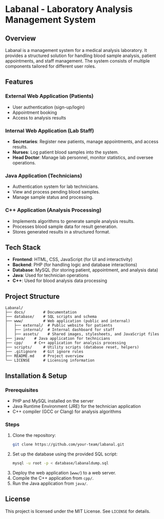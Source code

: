 # Labanal - Laboratory Analysis Management System

## Overview
Labanal is a management system for a medical analysis laboratory. It provides a structured solution for handling blood sample analysis, patient appointments, and staff management. The system consists of multiple components tailored for different user roles.

## Features
### External Web Application (Patients)
- User authentication (sign-up/login)
- Appointment booking
- Access to analysis results

### Internal Web Application (Lab Staff)
- **Secretaries**: Register new patients, manage appointments, and access results.
- **Nurses**: Log patient blood samples into the system.
- **Head Doctor**: Manage lab personnel, monitor statistics, and oversee operations.

### Java Application (Technicians)
- Authentication system for lab technicians.
- View and process pending blood samples.
- Manage sample status and processing.

### C++ Application (Analysis Processing)
- Implements algorithms to generate sample analysis results.
- Processes blood sample data for result generation.
- Stores generated results in a structured format.

## Tech Stack
- **Frontend**: HTML, CSS, JavaScript (for UI and interactivity)
- **Backend**: PHP (for handling logic and database interactions)
- **Database**: MySQL (for storing patient, appointment, and analysis data)
- **Java**: Used for technician operations
- **C++**: Used for blood analysis data processing

## Project Structure
```
Labanal/
├── docs/        # Documentation
├── database/    # SQL scripts and schema
├── www/         # Web application (public and internal)
│   ├── external/  # Public website for patients
│   ├── internal/  # Internal dashboard for staff
│   ├── assets/    # Shared images, stylesheets, and JavaScript files
├── java/    # Java application for technicians
├── cpp/     # C++ application for analysis processing
├── scripts/     # Utility scripts (database reset, helpers)
├── .gitignore   # Git ignore rules
├── README.md    # Project overview
└── LICENSE      # Licensing information
```

## Installation & Setup
### Prerequisites
- PHP and MySQL installed on the server
- Java Runtime Environment (JRE) for the technician application
- C++ compiler (GCC or Clang) for analysis algorithms

### Steps
1. Clone the repository:
   ```sh
   git clone https://github.com/your-team/labanal.git
   ```
2. Set up the database using the provided SQL script:
   ```sh
   mysql -u root -p < database/labanaldump.sql
   ```
3. Deploy the web application (`www/`) to a web server.
4. Compile the C++ application from `cpp/`.
5. Run the Java application from `java/`.

## License
This project is licensed under the MIT License. See `LICENSE` for details.


